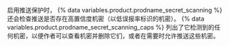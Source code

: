 启用推送保护时， {% data variables.product.prodname_secret_scanning %} 还会检查推送是否存在高置信度机密（以低误报率标识的机密）。 {% data variables.product.prodname_secret_scanning_caps %} 列出了它检测到的任何机密，以便作者可以查看机密并删除它们，或者在需要时允许推送这些机密。
